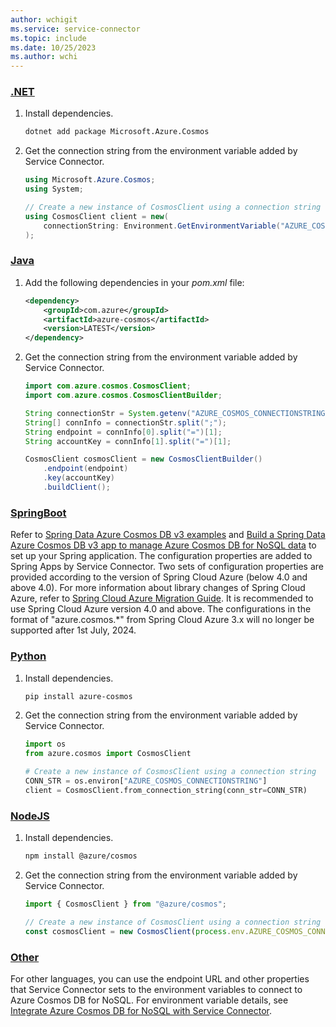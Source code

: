 ```yaml
---
author: wchigit
ms.service: service-connector
ms.topic: include
ms.date: 10/25/2023
ms.author: wchi
---
```


### [.NET](#tab/dotnet)

1. Install dependencies.
    ```bash
    dotnet add package Microsoft.Azure.Cosmos
    ```

2. Get the connection string from the environment variable added by Service Connector.
    ```csharp
    using Microsoft.Azure.Cosmos;
    using System; 
    
    // Create a new instance of CosmosClient using a connection string
    using CosmosClient client = new(
        connectionString: Environment.GetEnvironmentVariable("AZURE_COSMOS_CONNECTIONSTRING")!
    );
    ```

### [Java](#tab/java)

1. Add the following dependencies in your *pom.xml* file:
    ```xml
    <dependency>
    	<groupId>com.azure</groupId>
    	<artifactId>azure-cosmos</artifactId>
    	<version>LATEST</version>
    </dependency>
    ```
1. Get the connection string from the environment variable added by Service Connector.
    ```java
    import com.azure.cosmos.CosmosClient;
    import com.azure.cosmos.CosmosClientBuilder;
    
    String connectionStr = System.getenv("AZURE_COSMOS_CONNECTIONSTRING");
    String[] connInfo = connectionStr.split(";");
    String endpoint = connInfo[0].split("=")[1];
    String accountKey = connInfo[1].split("=")[1];
    
    CosmosClient cosmosClient = new CosmosClientBuilder()
        .endpoint(endpoint)
        .key(accountKey)
        .buildClient();
    ```

### [SpringBoot](#tab/springBoot)

Refer to [Spring Data Azure Cosmos DB v3 examples](/azure/cosmos-db/nosql/samples-java-spring-data) and [Build a Spring Data Azure Cosmos DB v3 app to manage Azure Cosmos DB for NoSQL data](/azure/cosmos-db/nosql/quickstart-java-spring-data?tabs=password%2Csign-in-azure-cli) to set up your Spring application. The configuration properties are added to Spring Apps by Service Connector. Two sets of configuration properties are provided according to the version of Spring Cloud Azure (below 4.0 and above 4.0). For more information about library changes of Spring Cloud Azure, refer to [Spring Cloud Azure Migration Guide](https://microsoft.github.io/spring-cloud-azure/current/reference/html/appendix.html#configuration-spring-cloud-azure-starter-data-cosmos). It is recommended to use Spring Cloud Azure version 4.0 and above. The configurations in the format of "azure.cosmos.*" from Spring Cloud Azure 3.x will no longer be supported after 1st July, 2024. 

### [Python](#tab/python)
1. Install dependencies.
    ```bash
    pip install azure-cosmos
    ```
1. Get the connection string from the environment variable added by Service Connector.
    ```python
    import os
    from azure.cosmos import CosmosClient
    
    # Create a new instance of CosmosClient using a connection string
    CONN_STR = os.environ["AZURE_COSMOS_CONNECTIONSTRING"]
    client = CosmosClient.from_connection_string(conn_str=CONN_STR) 
    ```

### [NodeJS](#tab/nodejs)
1. Install dependencies.
    ```bash
    npm install @azure/cosmos
    ```
1. Get the connection string from the environment variable added by Service Connector.
    ```javascript
    import { CosmosClient } from "@azure/cosmos";
    
    // Create a new instance of CosmosClient using a connection string
    const cosmosClient = new CosmosClient(process.env.AZURE_COSMOS_CONNECTIONSTRING);
    ```



### [Other](#tab/none)
For other languages, you can use the endpoint URL and other properties that Service Connector sets to the environment variables to connect to Azure Cosmos DB for NoSQL. For environment variable details, see [Integrate Azure Cosmos DB for NoSQL with Service Connector](../how-to-integrate-cosmos-sql.md).
